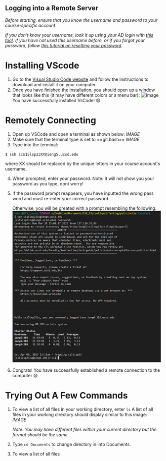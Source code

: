 ## Logging into a Remote Server ##
*Before starting, ensure that you know the username and password to your course-specific account*

*If you don't know your username, look it up using your AD login with [this tool](https://sdacs.ucsd.edu/~icc/index.php).*
*If you have not used this username before, or if you forgot your password, follow [this tutorial on resetting your password](https://drive.google.com/file/d/17IDZn8Qq7Q0RkYMxdiIR0o6HJ3B5YqSW/view?usp=share_link).*
 # Installing VScode #
1. Go to the [Visual Studio Code website](https://code.visualstudio.com/) and
follow the instructions to download and install it on your computer.
2. Once you have finished the installation, you should open up a window that looks like
   this (it may have different colors or a menu bar):
      ![Image](https://ucsd-cse15l-s23.github.io/images/vscode.png)
You have successfully installed VsCode! 😄
      

# Remotely Connecting #
1. Open up VSCode and open a terminal as shown below:
*IMAGE*
2. Make sure that the terminal type is set to ==git bash==
*IMAGE*
3. Type into the terminal:
```
$ ssh scs15lsp23XX@ieng5.ucsd.edu
```
where XX should be replaced by the unique letters in your course account's username.

4. When prompted, enter your password.
   Note: It will not show you your password as you type, dont worry!
   
5. If the password prompt reappears, you have inputted the wrong pass word and must re-enter your correct password.
   
   Otherwise, you will be greated with a prompt resembling the following:
   ![Image](https://github.com/Irnehs/cse15l-lab-report/blob/main/ssh.png?raw=true)
   
6. Congrats! You have successfully established a remote connection to the computer 😄

# Trying Out A Few Commands #
1. To view a list of all files in your working directory, enter `ls`
   A list of all files in your working directory should display similar to this image:
   *IMAGE*
   
   *Note: You may have different files within your current directory but the format should be the same*
2. Type `cd Documents` to change directory in into Documents.
3. To view a list of all files
   

